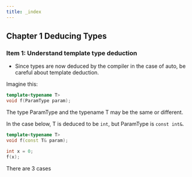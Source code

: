 ```yaml
---
title: _index
---
```


## Chapter 1 Deducing Types

### Item 1: Understand template type deduction

- Since types are now deduced by the compiler in the case of auto, be
  careful about template deduction.

Imagine this:

```cpp
template<typename T>
void f(ParamType param);
```

The type ParamType and the typename T may be the same or different.

In the case below, T is deduced to be `int`, but ParamType is
`const int&`.

```cpp
template<typename T>
void f(const T& param);

int x = 0;
f(x);
```

There are 3 cases
